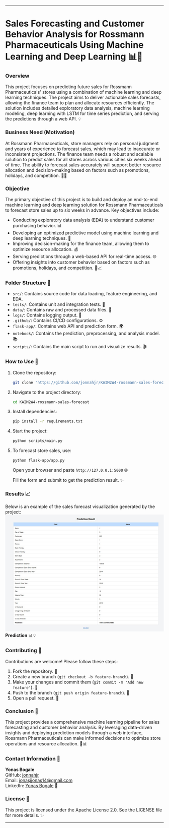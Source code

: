 
---

# Sales Forecasting and Customer Behavior Analysis for Rossmann Pharmaceuticals Using Machine Learning and Deep Learning 📊🤖

### Overview
This project focuses on predicting future sales for Rossmann Pharmaceuticals' stores using a combination of machine learning and deep learning techniques. The project aims to deliver actionable sales forecasts, allowing the finance team to plan and allocate resources efficiently. The solution includes detailed exploratory data analysis, machine learning modeling, deep learning with LSTM for time series prediction, and serving the predictions through a web API. 💡

### Business Need (Motivation)
At Rossmann Pharmaceuticals, store managers rely on personal judgment and years of experience to forecast sales, which may lead to inaccurate or inconsistent projections. The finance team needs a robust and scalable solution to predict sales for all stores across various cities six weeks ahead of time. The ability to forecast sales accurately will support better resource allocation and decision-making based on factors such as promotions, holidays, and competition. 📅💼

### Objective
The primary objective of this project is to build and deploy an end-to-end machine learning and deep learning solution for Rossmann Pharmaceuticals to forecast store sales up to six weeks in advance. Key objectives include:

- Conducting exploratory data analysis (EDA) to understand customer purchasing behavior. 📊
- Developing an optimized predictive model using machine learning and deep learning techniques. 🧠
- Improving decision-making for the finance team, allowing them to optimize resource allocation. 💰
- Serving predictions through a web-based API for real-time access. 🌐
- Offering insights into customer behavior based on factors such as promotions, holidays, and competition. 🎉📈

### Folder Structure 📁
- `src/`: Contains source code for data loading, feature engineering, and EDA.
- `tests/`: Contains unit and integration tests. 🧪
- `data/`: Contains raw and processed data files. 💾
- `logs/`: Contains logging output. 📜
- `.github/`: Contains CI/CD configurations. ⚙️
- `flask-app/`: Contains web API and prediction form. 🌍
- `notebook/`: Contains the prediction, preprocessing, and analysis model. 📚
- `scripts/`: Contains the main script to run and visualize results. 🎬

### How to Use 🚀
1. Clone the repository:
   ```bash
   git clone "https://github.com/jonnahjr/KAIM2W4-rossmann-sales-forecast.git"
   ```
2. Navigate to the project directory:
   ```bash
   cd KAIM2W4-rossmann-sales-forecast
   ```
3. Install dependencies:
   ```bash
   pip install -r requirements.txt
   ```
4. Start the project:
   ```bash
   python scripts/main.py
   ```
5. To forecast store sales, use:
   ```bash
   python flask-app/app.py
   ```
   Open your browser and paste `http://127.0.0.1:5000` 🌐

   Fill the form and submit to get the prediction result. ✨

### Results 📈
Below is an example of the sales forecast visualization generated by the project:
![Prediction](notebook/plots/Predction.jpg)
**Prediction** 📊💡

### Contributing 🤝
Contributions are welcome! Please follow these steps:
1. Fork the repository. 🍴
2. Create a new branch (`git checkout -b feature-branch`). 🌱
3. Make your changes and commit them (`git commit -m 'Add new feature'`). 📝
4. Push to the branch (`git push origin feature-branch`). 🚀
5. Open a pull request. 🔄

### Conclusion 🎯
This project provides a comprehensive machine learning pipeline for sales forecasting and customer behavior analysis. By leveraging data-driven insights and deploying prediction models through a web interface, Rossmann Pharmaceuticals can make informed decisions to optimize store operations and resource allocation. 💼📊

### Contact Information 📧
**Yonas Bogale**  
GitHub: [jonnahjr](https://github.com/jonnahjr)  
Email: [jonasjjonas14@gmail.com](mailto:jonasjjonas14@gmail.com)  
LinkedIn: [Yonas Bogale](https://www.linkedin.com/in/yonasbogale) 🔗

### License 📜
This project is licensed under the Apache License 2.0. See the LICENSE file for more details. ✨

---
